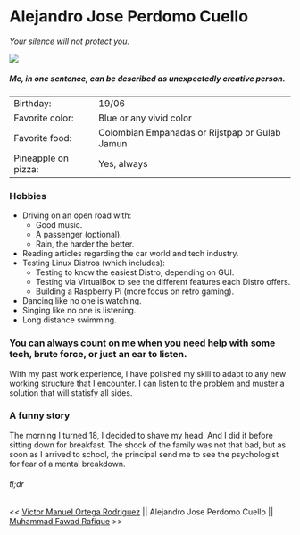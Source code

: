 # Alejandro Jose Perdomo Cuello

*Your silence will not protect you.*

![](https://github.com/AlejandroPerdomoCuello/markdown-challenge/blob/master/Alejandro%20Jose%20Perdomo%20Cuello%20Foto.jpg)

##### Me, in one sentence, can be described as unexpectedly creative person.

| | |
|---|---|
Birthday:|19/06
Favorite color:|Blue or any vivid color
Favorite food:|Colombian Empanadas or Rijstpap or Gulab Jamun
Pineapple on pizza:|Yes, always

### Hobbies 

* Driving on an open road with:
    * Good music.
    * A passenger (optional).
    * Rain, the harder the better.
* Reading articles regarding the car world and tech industry.
* Testing Linux Distros (which includes):
    * Testing to know the easiest Distro, depending on GUI.
    * Testing via VirtualBox to see the different features each Distro offers.
    * Building a Raspberry Pi (more focus on retro gaming).
* Dancing like no one is watching.
* Singing like no one is listening.
* Long distance swimming.

### You can always count on me when you need help with some tech, brute force, or just an ear to listen.

With my past work experience, I have polished my skill to adapt to any new working structure that I encounter.
I can listen to the problem and muster a solution that will statisfy all sides.

### A funny story

The morning I turned 18, I decided to shave my head. And I did it before sitting down for breakfast. The shock of the family was not that bad, but as soon as I arrived to school, the principal send me to see the psychologist for fear of a mental breakdown.

###### tl;dr


<< [Victor Manuel Ortega Rodriguez](https) || Alejandro Jose Perdomo Cuello || [Muhammad Fawad Rafique](https://github.com/fawadrafique/markdown-challenge/) >>
